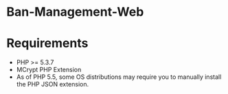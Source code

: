 Ban-Management-Web
==================

# Requirements
* PHP >= 5.3.7
* MCrypt PHP Extension
* As of PHP 5.5, some OS distributions may require you to manually install the PHP JSON extension.